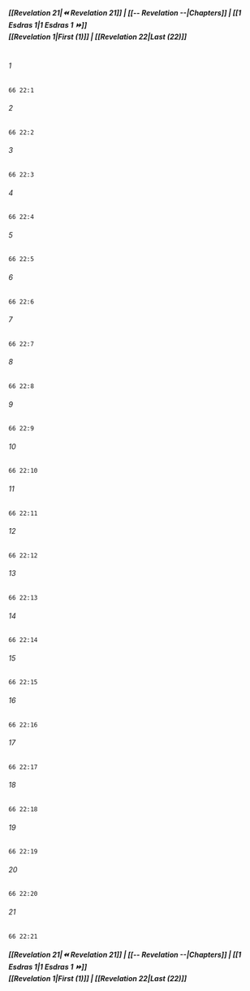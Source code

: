
##### **[[Revelation 21|⏪ Revelation 21]] | [[-- Revelation --|Chapters]] | [[1 Esdras 1|1 Esdras 1 ⏩]]**<br>**[[Revelation 1|First (1)]] | [[Revelation 22|Last (22)]]**<br><br>

###### 1
``` verse
66 22:1
```
###### 2
``` verse
66 22:2
```
###### 3
``` verse
66 22:3
```
###### 4
``` verse
66 22:4
```
###### 5
``` verse
66 22:5
```
###### 6
``` verse
66 22:6
```
###### 7
``` verse
66 22:7
```
###### 8
``` verse
66 22:8
```
###### 9
``` verse
66 22:9
```
###### 10
``` verse
66 22:10
```
###### 11
``` verse
66 22:11
```
###### 12
``` verse
66 22:12
```
###### 13
``` verse
66 22:13
```
###### 14
``` verse
66 22:14
```
###### 15
``` verse
66 22:15
```
###### 16
``` verse
66 22:16
```
###### 17
``` verse
66 22:17
```
###### 18
``` verse
66 22:18
```
###### 19
``` verse
66 22:19
```
###### 20
``` verse
66 22:20
```
###### 21
``` verse
66 22:21
```

##### **[[Revelation 21|⏪ Revelation 21]] | [[-- Revelation --|Chapters]] | [[1 Esdras 1|1 Esdras 1 ⏩]]**<br>**[[Revelation 1|First (1)]] | [[Revelation 22|Last (22)]]**
